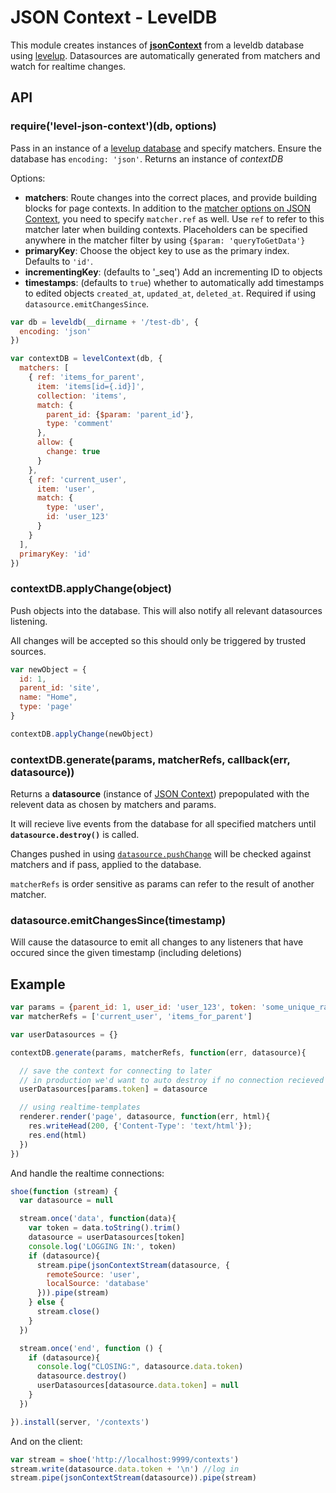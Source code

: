 JSON Context - LevelDB
===

This module creates instances of [**jsonContext**](https://github.com/mmckegg/json-context) from a leveldb database using [levelup](https://github.com/rvagg/node-levelup). Datasources are automatically generated from matchers and watch for realtime changes.

## API

### require('level-json-context')(db, options)

Pass in an instance of a [levelup database](https://github.com/rvagg/node-levelup) and specify matchers. Ensure the database has `encoding: 'json'`. Returns an instance of *contextDB*

Options:

- **matchers**: Route changes into the correct places, and provide building blocks for page contexts. In addition to the [matcher options on JSON Context](https://github.com/mmckegg/json-context#matchers), you need to specify `matcher.ref` as well. Use `ref` to refer to this matcher later when building contexts. Placeholders can be specified anywhere in the matcher filter by using `{$param: 'queryToGetData'}`
- **primaryKey**: Choose the object key to use as the primary index. Defaults to `'id'`. 
- **incrementingKey**: (defaults to '_seq') Add an incrementing ID to objects
- **timestamps**: (defaults to `true`) whether to automatically add timestamps to edited objects `created_at`, `updated_at`, `deleted_at`. Required if using `datasource.emitChangesSince`.

```js
var db = leveldb(__dirname + '/test-db', {
  encoding: 'json'
})

var contextDB = levelContext(db, {
  matchers: [
    { ref: 'items_for_parent',
      item: 'items[id={.id}]',
      collection: 'items',
      match: {
        parent_id: {$param: 'parent_id'},
        type: 'comment'
      },
      allow: {
        change: true
      }
    },
    { ref: 'current_user',
      item: 'user',
      match: {
        type: 'user',
        id: 'user_123'
      }
    }
  ],
  primaryKey: 'id'
})
```

### contextDB.applyChange(object)

Push objects into the database. This will also notify all relevant datasources listening. 

All changes will be accepted so this should only be triggered by trusted sources.

```js
var newObject = {
  id: 1,
  parent_id: 'site',
  name: "Home",
  type: 'page'
}

contextDB.applyChange(newObject)
```


### contextDB.generate(params, matcherRefs, callback(err, datasource))

Returns a **datasource** (instance of [JSON Context](https://github.com/mmckegg/json-context)) prepopulated with the relevent data as chosen by matchers and params.

It will recieve live events from the database for all specified matchers until **`datasource.destroy()`** is called.

Changes pushed in using [`datasource.pushChange`](https://github.com/mmckegg/json-context#datasourcepushchangeobject-changeinfo) will be checked against matchers and if pass, applied to the database.

`matcherRefs` is order sensitive as params can refer to the result of another matcher.

### datasource.emitChangesSince(timestamp)

Will cause the datasource to emit all changes to any listeners that have occured since the given timestamp (including deletions)

## Example

```js
var params = {parent_id: 1, user_id: 'user_123', token: 'some_unique_random_string'}
var matcherRefs = ['current_user', 'items_for_parent']

var userDatasources = {}

contextDB.generate(params, matcherRefs, function(err, datasource){

  // save the context for connecting to later
  // in production we'd want to auto destroy if no connection recieved
  userDatasources[params.token] = datasource

  // using realtime-templates
  renderer.render('page', datasource, function(err, html){
    res.writeHead(200, {'Content-Type': 'text/html'});
    res.end(html)
  })
})
```
And handle the realtime connections:

```js
shoe(function (stream) {
  var datasource = null

  stream.once('data', function(data){
    var token = data.toString().trim()
    datasource = userDatasources[token]
    console.log('LOGGING IN:', token)
    if (datasource){
      stream.pipe(jsonContextStream(datasource, {
        remoteSource: 'user',
        localSource: 'database'
      })).pipe(stream)
    } else {
      stream.close()
    }
  })

  stream.once('end', function () {
    if (datasource){
      console.log("CLOSING:", datasource.data.token)
      datasource.destroy()
      userDatasources[datasource.data.token] = null
    }
  })

}).install(server, '/contexts')
```

And on the client:

```js
var stream = shoe('http://localhost:9999/contexts')
stream.write(datasource.data.token + '\n') //log in
stream.pipe(jsonContextStream(datasource)).pipe(stream)
```